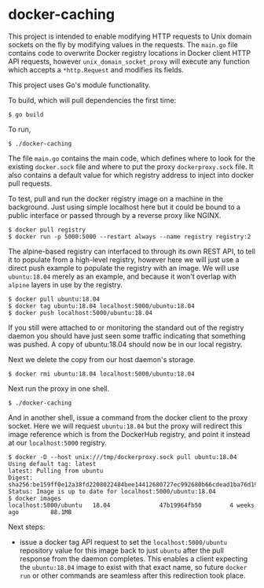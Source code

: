 # docker-caching


This project is intended to enable modifying HTTP requests to Unix domain sockets on the fly by modifying values in the requests. The `main.go` file contains code to overwrite Docker registry locations in Docker client HTTP API requests, however `unix_domain_socket_proxy` will execute any function which accepts a `*http.Request` and modifies its fields.

This project uses Go's module functionality.

To build, which will pull dependencies the first time:
```
$ go build
```

To run,

```
$ ./docker-caching
```

The file `main.go` contains the main code, which defines where to look for the existing `docker.sock` file and where to put the proxy `dockerproxy.sock` file.  It also contains a default value for which registry address to inject into docker pull requests.

To test, pull and run the docker registry image on a machine in the background. Just using simple localhost here but it could be bound to a public interface or passed through by a reverse proxy like NGINX.

```
$ docker pull registry
$ docker run -p 5000:5000 --restart always --name registry registry:2
```

The alpine-based registry can interfaced to through its own REST API, to tell it to populate from a high-level registry, however here we will just use a direct push example to populate the registry with an image. We will use `ubuntu:18.04` merely as an example, and because it won't overlap with `alpine` layers in use by the registry.

```
$ docker pull ubuntu:18.04
$ docker tag ubuntu:18.04 localhost:5000/ubuntu:18.04
$ docker push localhost:5000/ubuntu:18.04
```

If you still were attached to or monitoring the standard out of the registry daemon you should have just seen some traffic indicating that something was pushed. A copy of ubuntu:18.04 should now be in our local registry.

Next we delete the copy from our host daemon's storage.

```
$ docker rmi ubuntu:18.04 localhost:5000/ubuntu:18.04
```

Next run the proxy in one shell.
```
$ ./docker-caching
```

And in another shell, issue a command from the docker client to the proxy socket. Here we will request `ubuntu:18.04` but the proxy will redirect this image reference which is from the DockerHub registry, and point it instead at our `localhost:5000` registry.

```
$ docker -D --host unix:///tmp/dockerproxy.sock pull ubuntu:18.04
Using default tag: latest
latest: Pulling from ubuntu
Digest: sha256:be159ff0e12a38fd2208022484bee14412680727ec992680b66cdead1ba76d19
Status: Image is up to date for localhost:5000/ubuntu:18.04
$ docker images
localhost:5000/ubuntu   18.04              47b19964fb50        4 weeks ago         88.1MB
```

Next steps:

- issue a docker tag API request to set the `localhost:5000/ubuntu` repository value for this image back to just `ubuntu` after the pull response from the daemon completes. This enables a client expecting the `ubuntu:18.04` image to exist with that exact name, so future `docker run` or other commands are seamless after this redirection took place.